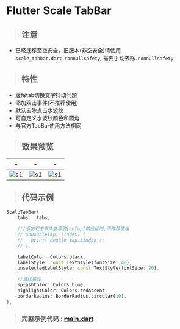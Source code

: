 # Flutter Scale TabBar

> ## 注意
* 已经迁移至空安全，旧版本(非空安全)请使用
`scale_tabbar.dart.nonnullsafety`,
需要手动去除`.nonnullsafety`

> ## 特性

* 缓解tab切换文字抖动问题
* 添加双击事件(不推荐使用)
* 默认去除点击水波纹
* 可自定义水波纹颜色和圆角
* 与官方TabBar使用方法相同

> ## 效果预览

-|-|-
-|-|-
![s1](preview/preview.gif)|![s1](preview/preview.png)|![s1](preview/preview.png)

> ## 代码示例

```dart
ScaleTabBar(
    tabs: _tabs,

    ///添加双击事件会导致[onTap]响应延时,不推荐使用
    // onDoubleTap: (index) {
    //   print('double tap:$index');
    // },

    labelColor: Colors.black,
    labelStyle: const TextStyle(fontSize: 40),
    unselectedLabelStyle: const TextStyle(fontSize: 20),

    //波纹属性
    splashColor: Colors.blue,
    highlightColor: Colors.redAccent,
    borderRadius: BorderRadius.circular(10),
),
```

> ### 完整示例代码 : [main.dart](/lib/main.dart)
